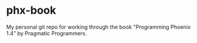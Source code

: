 # phx-book

My personal git repo for working through the book "Programming Phoenix 1.4" by Pragmatic Programmers.

